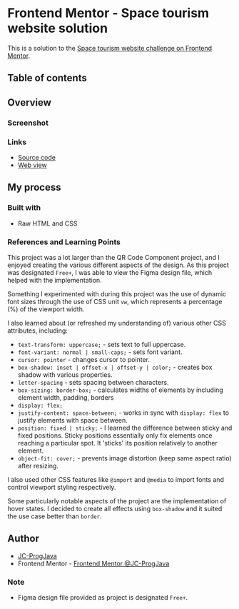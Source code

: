 # Frontend Mentor - Space tourism website solution

This is a solution to the [Space tourism website challenge on Frontend Mentor](https://www.frontendmentor.io/challenges/space-tourism-multipage-website-gRWj1URZ3).  

## Table of contents

## Overview

### Screenshot



### Links

- [Source code](https://github.com/JC-ProgJava/FrontendMentor/tree/master/docs/space-tourism)
- [Web view](https://jc-progjava.github.io/FrontendMentor/space-tourism)

## My process

### Built with

- Raw HTML and CSS

### References and Learning Points

This project was a lot larger than the QR Code Component project, and I enjoyed creating the various
different aspects of the design. As this project was designated `Free+`, I was able to view the Figma
design file, which helped with the implementation.

Something I experimented with during this project was the use of dynamic font sizes through the use of
CSS unit `vw`, which represents a percentage (%) of the viewport width. 

I also learned about (or refreshed my understanding of) various other CSS attributes, including:

- `text-transform: uppercase;` - sets text to full uppercase.
- `font-variant: normal | small-caps;` - sets font variant.
- `cursor: pointer` - changes cursor to pointer.
- `box-shadow: inset | offset-x | offset-y | color;` - creates box shadow with various properties.
- `letter-spacing` - sets spacing between characters.
- `box-sizing: border-box;` - calculates widths of elements by including element width, padding, borders
- `display: flex;`
- `justify-content: space-between;` - works in sync with `display: flex` to justify elements with space between.
- `position: fixed | sticky;` - I learned the difference between sticky and fixed positions. 
Sticky positions essentially only fix elements once reaching a particular spot. It 'sticks' its position relatively
to another element.
- `object-fit: cover;` - prevents image distortion (keep same aspect ratio) after resizing.

I also used other CSS features like `@import` and `@media` to import fonts and control 
viewport styling respectively.

Some particularly notable aspects of the project are the implementation of hover states. I decided to
create all effects using `box-shadow` and it suited the use case better than `border`.

## Author

- [JC-ProgJava](https://github.com/JC-ProgJava)
- Frontend Mentor - [Frontend Mentor @JC-ProgJava](https://www.frontendmentor.io/profile/JC-ProgJava)

### Note

- Figma design file provided as project is designated `Free+`.